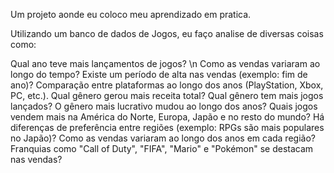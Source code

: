 Um projeto aonde eu coloco meu aprendizado em pratica.

Utilizando um banco de dados de Jogos, eu faço analise de diversas coisas como:

Qual ano teve mais lançamentos de jogos? \n
Como as vendas variaram ao longo do tempo? Existe um período de alta nas vendas (exemplo: fim de ano)?
Comparação entre plataformas ao longo dos anos (PlayStation, Xbox, PC, etc.).
Qual gênero gerou mais receita total?
Qual gênero tem mais jogos lançados?
O gênero mais lucrativo mudou ao longo dos anos?
Quais jogos vendem mais na América do Norte, Europa, Japão e no resto do mundo?
Há diferenças de preferência entre regiões (exemplo: RPGs são mais populares no Japão)?
Como as vendas variaram ao longo dos anos em cada região?
Franquias como "Call of Duty", "FIFA", "Mario" e "Pokémon" se destacam nas vendas?
